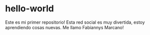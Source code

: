 # hello-world
Este es mi primer repositorio!
Esta red social es muy divertida, estoy aprendiendo cosas nuevas.
Me llamo Fabiannys Marcano!
